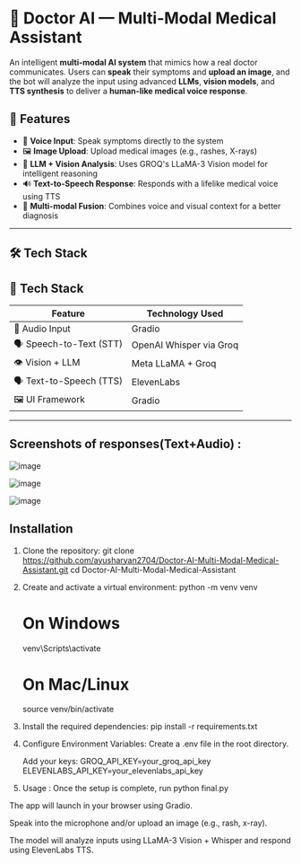 # 🧠 Doctor AI — Multi-Modal Medical Assistant

An intelligent **multi-modal AI system** that mimics how a real doctor communicates. Users can **speak** their symptoms and **upload an image**, and the bot will analyze the input using advanced **LLMs**, **vision models**, and **TTS synthesis** to deliver a **human-like medical voice response**.

## 🚀 Features

- 🎤 **Voice Input**: Speak symptoms directly to the system
- 🖼️ **Image Upload**: Upload medical images (e.g., rashes, X-rays)
- 🧠 **LLM + Vision Analysis**: Uses GROQ's LLaMA-3 Vision model for intelligent reasoning
- 🔊 **Text-to-Speech Response**: Responds with a lifelike medical voice using TTS
- 🔄 **Multi-modal Fusion**: Combines voice and visual context for a better diagnosis

---

## 🛠️ Tech Stack

## 🧠 Tech Stack

| Feature            | Technology Used             |
|--------------------|-----------------------------|
| 🎤 Audio Input     | Gradio                      |
| 🗣️ Speech-to-Text (STT) | OpenAI Whisper via Groq     |
| 👁️ Vision + LLM     | Meta LLaMA + Groq            |
| 🗣️ Text-to-Speech (TTS) | ElevenLabs                  |
| 🖼️ UI Framework     | Gradio                      |

---

## Screenshots of responses(Text+Audio) :
![image](https://github.com/user-attachments/assets/6ef3b156-24f1-46a5-b098-5184deb7ca86)

![image](https://github.com/user-attachments/assets/eabb3021-73d6-4255-bf56-d1f35de3d69a)

![image](https://github.com/user-attachments/assets/f22020c0-77dd-42eb-87e5-b3f5cf530c5b)

## Installation

1. Clone the repository:
     git clone https://github.com/ayusharyan2704/Doctor-AI-Multi-Modal-Medical-Assistant.git
     cd Doctor-AI-Multi-Modal-Medical-Assistant

2. Create and activate a virtual environment:
     python -m venv venv
     # On Windows
     venv\Scripts\activate
     # On Mac/Linux
     source venv/bin/activate

3. Install the required dependencies:
     pip install -r requirements.txt

4. Configure Environment Variables:
     Create a .env file in the root directory.

    Add your keys:
     GROQ_API_KEY=your_groq_api_key
     ELEVENLABS_API_KEY=your_elevenlabs_api_key
5. Usage : Once the setup is complete, run python final.py
   
The app will launch in your browser using Gradio.

Speak into the microphone and/or upload an image (e.g., rash, x-ray).

The model will analyze inputs using LLaMA-3 Vision + Whisper and respond using ElevenLabs TTS.

